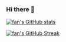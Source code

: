 ### Hi there 👋

<!--
**fans2619/fans2619** is a ✨ _special_ ✨ repository because its `README.md` (this file) appears on your GitHub profile.

Here are some ideas to get you started:

- 🔭 I’m currently working on ...
- 🌱 I’m currently learning ...
- 👯 I’m looking to collaborate on ...
- 🤔 I’m looking for help with ...
- 💬 Ask me about ...
- 📫 How to reach me: ...
- 😄 Pronouns: ...
- ⚡ Fun fact: ...
-->
[![fan's GitHub stats](https://github-readme-stats.vercel.app/api?username=fans2619&include_all_commits=true&show_private=true&show_icons=true&bg_color=30,e96443,904e95&title_color=fff&text_color=fff&custom_title=fan%27s%20GitHub%20Stats)](javascript())

<!-- ![Top Langs](https://github-readme-stats.vercel.app/api/top-langs?username=fans2619&range=last_year) -->

[![fan's GitHub Streak](https://github-readme-streak-stats.herokuapp.com?user=fans2619&theme=blood)](javascript())
